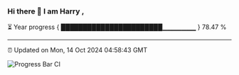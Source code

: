 ### Hi there 👋 I am Harry , 

⏳ Year progress { ███████████████████████▁▁▁▁▁▁▁ } 78.47 %

---

⏰ Updated on Mon, 14 Oct 2024 04:58:43 GMT

![Progress Bar CI](https://github.com/duykhang68/duykhang68/workflows/Progress%20Bar%20CI/badge.svg)
